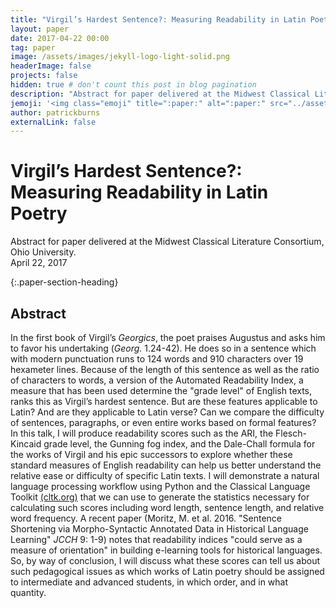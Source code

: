 ```yaml
---
title: "Virgil’s Hardest Sentence?: Measuring Readability in Latin Poetry"
layout: paper
date: 2017-04-22 00:00
tag: paper
image: /assets/images/jekyll-logo-light-solid.png
headerImage: false
projects: false
hidden: true # don't count this post in blog pagination
description: "Abstract for paper delivered at the Midwest Classical Literature Consortium, Ohio University."
jemoji: '<img class="emoji" title=":paper:" alt=":paper:" src="../assets/images/paper-icon.png" height="20" width="20" align="absmiddle">'
author: patrickburns
externalLink: false
---
```


# Virgil’s Hardest Sentence?: Measuring Readability in Latin Poetry
Abstract for paper delivered at the Midwest Classical Literature Consortium, Ohio University.   
April 22, 2017  

{:.paper-section-heading}
## Abstract 
In the first book of Virgil’s *Georgics*, the poet praises Augustus and asks him to favor his undertaking (*Georg.* 1.24-42). He does so in a sentence which with modern punctuation runs to 124 words and 910 characters over 19 hexameter lines. Because of the length of this sentence as well as the ratio of characters to words, a version of the Automated Readability Index, a measure that has been used determine the "grade level" of English texts, ranks this as Virgil’s hardest sentence. But are these features applicable to Latin? And are they applicable to Latin verse? Can we compare the difficulty of sentences, paragraphs, or even entire works based on formal features? In this talk, I will produce readability scores such as the ARI, the Flesch-Kincaid grade level, the Gunning fog index, and the Dale-Chall formula for the works of Virgil and his epic successors to explore whether these standard measures of English readability can help us better understand the relative ease or difficulty of specific Latin texts. I will demonstrate a natural language processing workflow using Python and the Classical Language Toolkit [(cltk.org)](http://cltk.org) that we can use to generate the statistics necessary for calculating such scores including word length, sentence length, and relative word frequency. A recent paper (Moritz, M. et al. 2016. "Sentence Shortening via Morpho-Syntactic Annotated Data in Historical Language Learning" *JCCH* 9: 1-9) notes that readability indices "could serve as a measure of orientation" in building e-learning tools for historical languages. So, by way of conclusion, I will discuss what these scores can tell us about such pedagogical issues as which works of Latin poetry should be assigned to intermediate and advanced students, in which order, and in what quantity.
